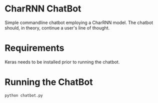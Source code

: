 # CharRNN ChatBot
Simple commandline chatbot employing a CharRNN model. The chatbot should, in theory, continue a user's line of thought.

# Requirements
Keras needs to be installed prior to running the chatbot.

# Running the ChatBot
```python
python chatbot.py
```
